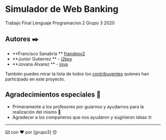 # Simulador de Web Banking

Trabajo Final Lenguaje Programacion 2 Grupo 3 2020


## Autores ✒️

* **Francisco Sanabria ** [frandepy2](https://github.com/frandepy2)
* **Junior Gutierrez ** - [j2kpy](https://github.com/Jg2000Py)
* **Jovana Alvarez  ** - [jova](#jova)

También puedes mirar la lista de todos los [contribuyentes](https://github.com/your/project/contributors) quíenes han participado en este proyecto. 


## Agradecimientos especiales 🎁

* Primeramente a los profesores por guiarnos y ayudarnos para la realización del mismo 📢
* Agradecer a los compañeros que nos ayudaron y sugirieron ideas 🤓 

---
⌨️ con ❤️ por [grupo3] 😊
